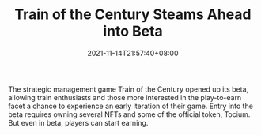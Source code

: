 ﻿---
title: "Train of the Century Steams Ahead into Beta"
date: 2021-11-14T21:57:40+08:00
lastmod: 2021-11-14T16:45:40+08:00
draft: false
authors: ["Handsome"]
description: "The strategic management game Train of the Century opened up its beta, allowing train enthusiasts and those more interested in the play-to-earn facet a chance to experience an early iteration of their game. Entry into the beta requires owning several NFTs and some of the official token, Tocium. But even in beta, players can start earning."
featuredImage: "train-of-the-century-steams-ahead-into-beta.png"
tags: ["Virtual World","Play to Earn"]
categories: ["news"]
news: ["Virtual World"]
weight: 
lightgallery: true
pinned: false
recommend: false
recommend1: false
---

The strategic management game Train of the Century opened up its beta, allowing train enthusiasts and those more interested in the play-to-earn facet a chance to experience an early iteration of their game. Entry into the beta requires owning several NFTs and some of the official token, Tocium. But even in beta, players can start earning.

<!--more-->

